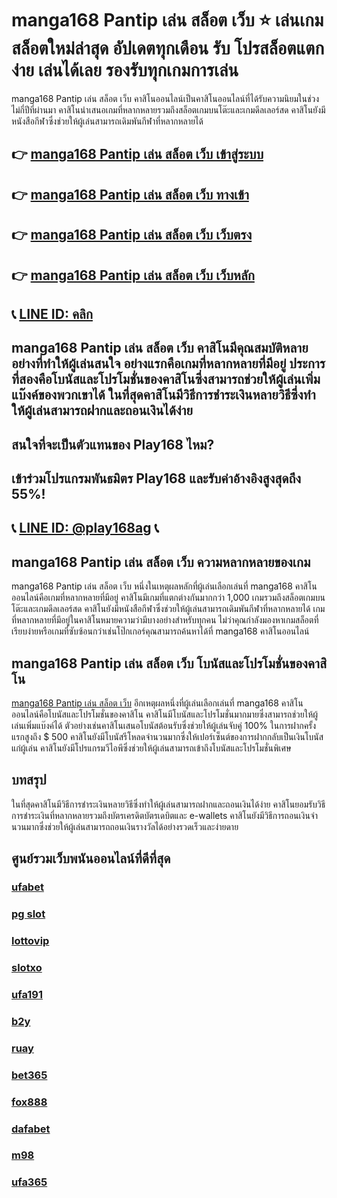 
# manga168 Pantip เล่น สล็อต เว็บ ⭐ เล่นเกมสล็อตใหม่ล่าสุด อัปเดตทุกเดือน รับ โปรสล็อตแตกง่าย เล่นได้เลย รองรับทุกเกมการเล่น

manga168 Pantip เล่น สล็อต เว็บ คาสิโนออนไลน์เป็นคาสิโนออนไลน์ที่ได้รับความนิยมในช่วงไม่กี่ปีที่ผ่านมา คาสิโนนําเสนอเกมที่หลากหลายรวมถึงสล็อตเกมบนโต๊ะและเกมดีลเลอร์สด คาสิโนยังมีหนังสือกีฬาซึ่งช่วยให้ผู้เล่นสามารถเดิมพันกีฬาที่หลากหลายได้

## 👉 [manga168 Pantip เล่น สล็อต เว็บ เข้าสู่ระบบ](https://bit.ly/3TCj9rY)
## 👉 [manga168 Pantip เล่น สล็อต เว็บ ทางเข้า](https://bit.ly/3TCj9rY)
## 👉 [manga168 Pantip เล่น สล็อต เว็บ เว็บตรง](https://bit.ly/3TCj9rY)
## 👉 [manga168 Pantip เล่น สล็อต เว็บ เว็บหลัก](https://bit.ly/3TCj9rY)
## 📞 [LINE ID: คลิก](https://line.me/R/ti/p/@342mcrfd)

## manga168 Pantip เล่น สล็อต เว็บ คาสิโนมีคุณสมบัติหลายอย่างที่ทําให้ผู้เล่นสนใจ อย่างแรกคือเกมที่หลากหลายที่มีอยู่ ประการที่สองคือโบนัสและโปรโมชั่นของคาสิโนซึ่งสามารถช่วยให้ผู้เล่นเพิ่มแบ๊งค์ของพวกเขาได้ ในที่สุดคาสิโนมีวิธีการชําระเงินหลายวิธีซึ่งทําให้ผู้เล่นสามารถฝากและถอนเงินได้ง่าย

## สนใจที่จะเป็นตัวแทนของ Play168 ไหม?
## เข้าร่วมโปรแกรมพันธมิตร Play168 และรับค่าอ้างอิงสูงสุดถึง 55%!
## 📞 [LINE ID: @play168ag](https://bit.ly/3RSGiFl) 📞

## manga168 Pantip เล่น สล็อต เว็บ ความหลากหลายของเกม
manga168 Pantip เล่น สล็อต เว็บ หนึ่งในเหตุผลหลักที่ผู้เล่นเลือกเล่นที่ manga168 คาสิโนออนไลน์คือเกมที่หลากหลายที่มีอยู่ คาสิโนมีเกมที่แตกต่างกันมากกว่า 1,000 เกมรวมถึงสล็อตเกมบนโต๊ะและเกมดีลเลอร์สด คาสิโนยังมีหนังสือกีฬาซึ่งช่วยให้ผู้เล่นสามารถเดิมพันกีฬาที่หลากหลายได้
เกมที่หลากหลายที่มีอยู่ในคาสิโนหมายความว่ามีบางอย่างสําหรับทุกคน ไม่ว่าคุณกําลังมองหาเกมสล็อตที่เรียบง่ายหรือเกมที่ซับซ้อนกว่าเช่นโป๊กเกอร์คุณสามารถค้นหาได้ที่ manga168 คาสิโนออนไลน์

## manga168 Pantip เล่น สล็อต เว็บ โบนัสและโปรโมชั่นของคาสิโน
[manga168 Pantip เล่น สล็อต เว็บ](https://atom.io/themes/manga168-slot) อีกเหตุผลหนึ่งที่ผู้เล่นเลือกเล่นที่ manga168 คาสิโนออนไลน์คือโบนัสและโปรโมชั่นของคาสิโน คาสิโนมีโบนัสและโปรโมชั่นมากมายซึ่งสามารถช่วยให้ผู้เล่นเพิ่มแบ๊งค์ได้ ตัวอย่างเช่นคาสิโนเสนอโบนัสต้อนรับซึ่งช่วยให้ผู้เล่นจับคู่ 100% ในการฝากครั้งแรกสูงถึง $ 500
คาสิโนยังมีโบนัสรีโหลดจํานวนมากซึ่งให้เปอร์เซ็นต์ของการฝากกลับเป็นเงินโบนัสแก่ผู้เล่น คาสิโนยังมีโปรแกรมวีไอพีซึ่งช่วยให้ผู้เล่นสามารถเข้าถึงโบนัสและโปรโมชั่นพิเศษ

## บทสรุป
ในที่สุดคาสิโนมีวิธีการชําระเงินหลายวิธีซึ่งทําให้ผู้เล่นสามารถฝากและถอนเงินได้ง่าย คาสิโนยอมรับวิธีการชําระเงินที่หลากหลายรวมถึงบัตรเครดิตบัตรเดบิตและ e-wallets คาสิโนยังมีวิธีการถอนเงินจํานวนมากซึ่งช่วยให้ผู้เล่นสามารถถอนเงินรางวัลได้อย่างรวดเร็วและง่ายดาย

## ศูนย์รวมเว็บพนันออนไลน์ที่ดีที่สุด
### [ufabet](https://atom.io/packages/ufabet)
### [pg slot](https://atom.io/themes/pg%20slot)
### [lottovip](https://atom.io/packages/lottovip)
### [slotxo](https://atom.io/packages/slotxo)
### [ufa191](https://atom.io/packages/ufa191)
### [b2y](https://atom.io/packages/b2y)
### [ruay](https://atom.io/themes/ruay)
### [bet365](https://atom.io/packages/bet365)
### [fox888](https://atom.io/packages/fox888)
### [dafabet](https://atom.io/packages/dafabet)
### [m98](https://atom.io/packages/m98)
### [ufa365](https://atom.io/packages/ufa365)